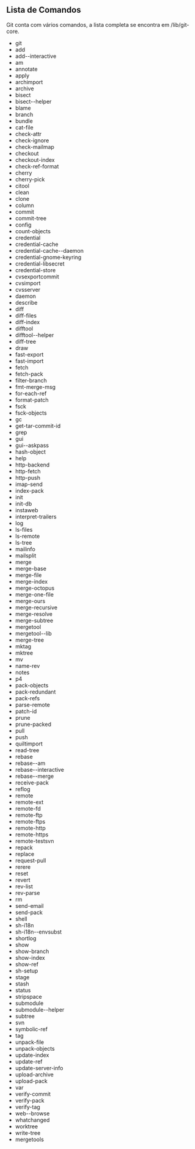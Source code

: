 Lista de Comandos
-----------------

Git conta com vários comandos, a lista completa se encontra em
/lib/git-core.

- git
- add
- add--interactive
- am
- annotate
- apply
- archimport
- archive
- bisect
- bisect--helper
- blame
- branch
- bundle
- cat-file
- check-attr
- check-ignore
- check-mailmap
- checkout
- checkout-index
- check-ref-format
- cherry
- cherry-pick
- citool
- clean
- clone
- column
- commit
- commit-tree
- config
- count-objects
- credential
- credential-cache
- credential-cache--daemon
- credential-gnome-keyring
- credential-libsecret
- credential-store
- cvsexportcommit
- cvsimport
- cvsserver
- daemon
- describe
- diff
- diff-files
- diff-index
- difftool
- difftool--helper
- diff-tree
- draw
- fast-export
- fast-import
- fetch
- fetch-pack
- filter-branch
- fmt-merge-msg
- for-each-ref
- format-patch
- fsck
- fsck-objects
- gc
- get-tar-commit-id
- grep
- gui
- gui--askpass
- hash-object
- help
- http-backend
- http-fetch
- http-push
- imap-send
- index-pack
- init
- init-db
- instaweb
- interpret-trailers
- log
- ls-files
- ls-remote
- ls-tree
- mailinfo
- mailsplit
- merge
- merge-base
- merge-file
- merge-index
- merge-octopus
- merge-one-file
- merge-ours
- merge-recursive
- merge-resolve
- merge-subtree
- mergetool
- mergetool--lib
- merge-tree
- mktag
- mktree
- mv
- name-rev
- notes
- p4
- pack-objects
- pack-redundant
- pack-refs
- parse-remote
- patch-id
- prune
- prune-packed
- pull
- push
- quiltimport
- read-tree
- rebase
- rebase--am
- rebase--interactive
- rebase--merge
- receive-pack
- reflog
- remote
- remote-ext
- remote-fd
- remote-ftp
- remote-ftps
- remote-http
- remote-https
- remote-testsvn
- repack
- replace
- request-pull
- rerere
- reset
- revert
- rev-list
- rev-parse
- rm
- send-email
- send-pack
- shell
- sh-i18n
- sh-i18n--envsubst
- shortlog
- show
- show-branch
- show-index
- show-ref
- sh-setup
- stage
- stash
- status
- stripspace
- submodule
- submodule--helper
- subtree
- svn
- symbolic-ref
- tag
- unpack-file
- unpack-objects
- update-index
- update-ref
- update-server-info
- upload-archive
- upload-pack
- var
- verify-commit
- verify-pack
- verify-tag
- web--browse
- whatchanged
- worktree
- write-tree
- mergetools
